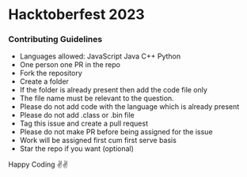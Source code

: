 # Hacktoberfest 2023 

### Contributing Guidelines

   - Languages allowed: JavaScript Java C++ Python
   - One person one PR in the repo
   - Fork the repository
   - Create a folder
   - If the folder is already present then add the code file only
   - The file name must be relevant to the question.
   - Please do not add code with the language which is already present
   - Please do not add .class or .bin file
   - Tag this issue and create a pull request
   - Please do not make PR before being assigned for the issue
   - Work will be assigned first cum first serve basis
   - Star the repo if you want (optional)

Happy Coding ✌✌
